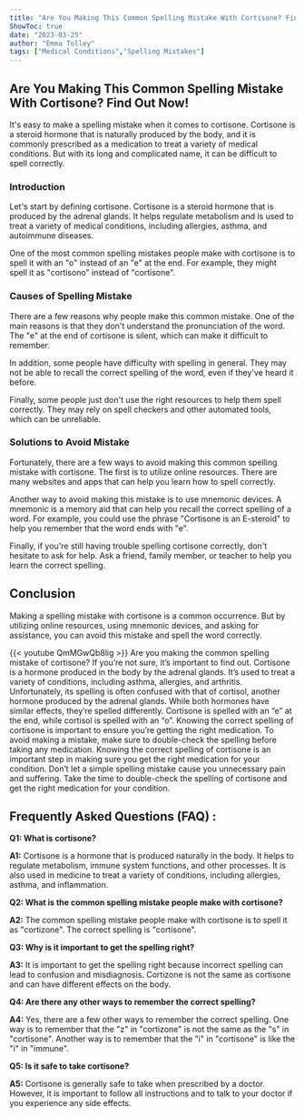 ```yaml
---
title: "Are You Making This Common Spelling Mistake With Cortisone? Find Out Now!"
ShowToc: true 
date: "2023-03-25"
author: "Emma Tolley" 
tags: ["Medical Conditions","Spelling Mistakes"]
---
```

<h2>Are You Making This Common Spelling Mistake With Cortisone? Find Out Now!</h2>

It's easy to make a spelling mistake when it comes to cortisone. Cortisone is a steroid hormone that is naturally produced by the body, and it is commonly prescribed as a medication to treat a variety of medical conditions. But with its long and complicated name, it can be difficult to spell correctly.

<h3>Introduction</h3>

Let's start by defining cortisone. Cortisone is a steroid hormone that is produced by the adrenal glands. It helps regulate metabolism and is used to treat a variety of medical conditions, including allergies, asthma, and autoimmune diseases.

One of the most common spelling mistakes people make with cortisone is to spell it with an "o" instead of an "e" at the end. For example, they might spell it as "cortisono" instead of "cortisone".

<h3>Causes of Spelling Mistake</h3>

There are a few reasons why people make this common mistake. One of the main reasons is that they don't understand the pronunciation of the word. The "e" at the end of cortisone is silent, which can make it difficult to remember.

In addition, some people have difficulty with spelling in general. They may not be able to recall the correct spelling of the word, even if they've heard it before.

Finally, some people just don't use the right resources to help them spell correctly. They may rely on spell checkers and other automated tools, which can be unreliable.

<h3>Solutions to Avoid Mistake</h3>

Fortunately, there are a few ways to avoid making this common spelling mistake with cortisone. The first is to utilize online resources. There are many websites and apps that can help you learn how to spell correctly.

Another way to avoid making this mistake is to use mnemonic devices. A mnemonic is a memory aid that can help you recall the correct spelling of a word. For example, you could use the phrase "Cortisone is an E-steroid" to help you remember that the word ends with "e".

Finally, if you're still having trouble spelling cortisone correctly, don't hesitate to ask for help. Ask a friend, family member, or teacher to help you learn the correct spelling.

<h2>Conclusion</h2>

Making a spelling mistake with cortisone is a common occurrence. But by utilizing online resources, using mnemonic devices, and asking for assistance, you can avoid this mistake and spell the word correctly.

{{< youtube QmMGwQb8lig >}} 
Are you making the common spelling mistake of cortisone? If you’re not sure, it’s important to find out. Cortisone is a hormone produced in the body by the adrenal glands. It’s used to treat a variety of conditions, including asthma, allergies, and arthritis. Unfortunately, its spelling is often confused with that of cortisol, another hormone produced by the adrenal glands. While both hormones have similar effects, they’re spelled differently. Cortisone is spelled with an “e” at the end, while cortisol is spelled with an “o”. Knowing the correct spelling of cortisone is important to ensure you’re getting the right medication. To avoid making a mistake, make sure to double-check the spelling before taking any medication. Knowing the correct spelling of cortisone is an important step in making sure you get the right medication for your condition. Don’t let a simple spelling mistake cause you unnecessary pain and suffering. Take the time to double-check the spelling of cortisone and get the right medication for your condition.

## Frequently Asked Questions (FAQ) :
**Q1: What is cortisone?**

**A1:** Cortisone is a hormone that is produced naturally in the body. It helps to regulate metabolism, immune system functions, and other processes. It is also used in medicine to treat a variety of conditions, including allergies, asthma, and inflammation.

**Q2: What is the common spelling mistake people make with cortisone?**

**A2:** The common spelling mistake people make with cortisone is to spell it as "cortizone". The correct spelling is "cortisone".

**Q3: Why is it important to get the spelling right?**

**A3:** It is important to get the spelling right because incorrect spelling can lead to confusion and misdiagnosis. Cortizone is not the same as cortisone and can have different effects on the body.

**Q4: Are there any other ways to remember the correct spelling?**

**A4:** Yes, there are a few other ways to remember the correct spelling. One way is to remember that the "z" in "cortizone" is not the same as the "s" in "cortisone". Another way is to remember that the "i" in "cortisone" is like the "i" in "immune".

**Q5: Is it safe to take cortisone?**

**A5:** Cortisone is generally safe to take when prescribed by a doctor. However, it is important to follow all instructions and to talk to your doctor if you experience any side effects.





